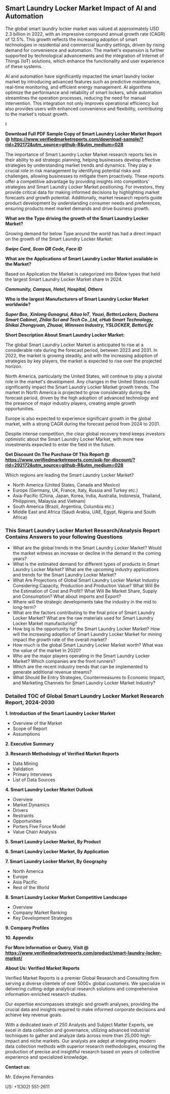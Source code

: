 <h2>Smart Laundry Locker Market Impact of AI and Automation</h2><p>The global smart laundry locker market was valued at approximately USD 2.3 billion in 2022, with an impressive compound annual growth rate (CAGR) of 12.5%. This growth reflects the increasing adoption of smart technologies in residential and commercial laundry settings, driven by rising demand for convenience and automation. The market's expansion is further supported by technological advancements and the integration of Internet of Things (IoT) solutions, which enhance the functionality and user experience of these systems.</p><p>AI and automation have significantly impacted the smart laundry locker market by introducing advanced features such as predictive maintenance, real-time monitoring, and efficient energy management. AI algorithms optimize the performance and reliability of smart lockers, while automation streamlines the operation processes, reducing the need for manual intervention. This integration not only improves operational efficiency but also provides users with enhanced convenience and flexibility, contributing to the market's robust growth.</p>t</p><p id="" class=""><strong>Download Full PDF Sample Copy of Smart Laundry Locker Market Report @ <a href="https://www.verifiedmarketreports.com/download-sample/?rid=292172&utm_source=github-R&utm_medium=028" target="_blank">https://www.verifiedmarketreports.com/download-sample/?rid=292172&utm_source=github-R&utm_medium=028</a></strong></p><p>The importance of&nbsp;Smart Laundry Locker Market research reports lies in their ability to aid strategic planning, helping businesses develop effective strategies by understanding market trends and dynamics. They play a crucial role in risk management by identifying potential risks and challenges, allowing businesses to mitigate them proactively. These reports offer a competitive advantage by providing insights into competitors' strategies and Smart Laundry Locker Market positioning. For investors, they provide critical data for making informed decisions by highlighting market forecasts and growth potential. Additionally, market research reports guide product development by understanding consumer needs and preferences, ensuring products meet market demands and drive business growth.</p><p><strong>What are the&nbsp;Type driving the growth of the Smart Laundry Locker Market?</strong></p><p id="" class="">Growing demand for below Type around the world has had a direct impact on the growth of the Smart Laundry Locker Market:</p><em><strong>Swipe Card, Scan QR Code, Face ID</strong></em></p><strong>What are the&nbsp;Applications&nbsp;of Smart Laundry Locker Market available in the Market?</strong></p><p id="" class="">Based on Application the Market is categorized into Below types that held the largest Smart Laundry Locker Market share In 2024.</p><em><strong>Community, Campus, Hotel, Hospital, Others</strong></em></p><strong>Who is the largest Manufacturers of Smart Laundry Locker Market worldwide?</strong></p><p><em><strong>Super Box, Xinlong Gunagrui, Aituo IoT, Youxi, BetterLockers, Duchens Smart Cabinet, Zhilai Sci and Tech Co.,Ltd, cHub Smart Technology, Shikai Zhongyuan, Zhuoai, Winnsen Industry, YSLOCKER, BetterLife</strong></em></p><p id="" class=""><strong>Short Description About Smart Laundry Locker Market:</strong></p><p>The global Smart Laundry Locker Market is anticipated to rise at a considerable rate during the forecast period, between 2023 and 2031. In 2022, the market is growing steadily, and with the increasing adoption of strategies by key players, the market is expected to rise over the projected horizon.</p><p>North America, particularly the United States, will continue to play a pivotal role in the market's development. Any changes in the United States could significantly impact the Smart Laundry Locker Market growth trends. The market in North America is projected to grow considerably during the forecast period, driven by the high adoption of advanced technology and the presence of major industry players, creating ample growth opportunities.</p><p>Europe is also expected to experience significant growth in the global market, with a strong CAGR during the forecast period from 2024 to 2031.</p><p>Despite intense competition, the clear global recovery trend keeps investors optimistic about the Smart Laundry Locker Market, with more new investments expected to enter the field in the future.</p><p id="" class=""><strong>Get Discount On The Purchase Of This Report @ <a href="https://www.verifiedmarketreports.com/ask-for-discount/?rid=292172&utm_source=github-R&utm_medium=028" target="_blank">https://www.verifiedmarketreports.com/ask-for-discount/?rid=292172&utm_source=github-R&utm_medium=028</a></strong></p>Which regions are leading the Smart Laundry Locker Market?</p><ul><li>North America (United States, Canada and Mexico)</li><li>Europe (Germany, UK, France, Italy, Russia and Turkey etc.)</li><li>Asia-Pacific (China, Japan, Korea, India, Australia, Indonesia, Thailand, Philippines, Malaysia and Vietnam)</li><li>South America (Brazil, Argentina, Columbia etc.)</li><li>Middle East and Africa (Saudi Arabia, UAE, Egypt, Nigeria and South Africa)</li></ul><h3 id="" class="">This Smart Laundry Locker Market Research/Analysis Report Contains Answers to your following Questions</h3><ul><li>What are the global trends in the Smart Laundry Locker Market? Would the market witness an increase or decline in the demand in the coming years?</li><li>What is the estimated demand for different types of products in Smart Laundry Locker Market? What are the upcoming industry applications and trends for the Smart Laundry Locker Market?</li><li>What Are Projections of Global Smart Laundry Locker Market Industry Considering Capacity, Production and Production Value? What Will Be the Estimation of Cost and Profit? What Will Be Market Share, Supply and Consumption? What about imports and Export?</li><li>Where will the strategic developments take the industry in the mid to long-term?</li><li>What are the factors contributing to the final price of Smart Laundry Locker Market? What are the raw materials used for Smart Laundry Locker Market manufacturing?</li><li>How big is the opportunity for the Smart Laundry Locker Market? How will the increasing adoption of Smart Laundry Locker Market for mining impact the growth rate of the overall market?</li><li>How much is the global Smart Laundry Locker Market worth? What was the value of the market In 2020?</li><li>Who are the major players operating in the Smart Laundry Locker Market? Which companies are the front runners?</li><li>Which are the recent industry trends that can be implemented to generate additional revenue streams?</li><li>What Should Be Entry Strategies, Countermeasures to Economic Impact, and Marketing Channels for Smart Laundry Locker Market Industry?</li></ul><h3 id="" class="">Detailed TOC of Global Smart Laundry Locker Market Research Report, 2024-2030</h3><p id="" class=""><strong>1. Introduction of the Smart Laundry Locker Market</strong></p><ul><li>Overview of the Market</li><li>Scope of Report</li><li>Assumptions</li></ul><p id="" class=""><strong>2. Executive Summary</strong></p><p id="" class=""><strong>3. Research Methodology of Verified Market Reports</strong></p><ul><li>Data Mining</li><li>Validation</li><li>Primary Interviews</li><li>List of Data Sources</li></ul><p id="" class=""><strong>4. Smart Laundry Locker Market Outlook</strong></p><ul><li>Overview</li><li>Market Dynamics</li><li>Drivers</li><li>Restraints</li><li>Opportunities</li><li>Porters Five Force Model</li><li>Value Chain Analysis</li></ul><p id="" class=""><strong>5. Smart Laundry Locker Market, By Product</strong></p><p id="" class=""><strong>6. Smart Laundry Locker Market, By Application</strong></p><p id="" class=""><strong>7. Smart Laundry Locker Market, By Geography</strong></p><ul><li>North America</li><li>Europe</li><li>Asia Pacific</li><li>Rest of the World</li></ul><p id="" class=""><strong>8. Smart Laundry Locker Market Competitive Landscape</strong></p><ul><li>Overview</li><li>Company Market Ranking</li><li>Key Development Strategies</li></ul><p id="" class=""><strong>9. Company Profiles</strong></p><p id="" class=""><strong>10. Appendix</strong></p><p id="" class=""><strong>For More Information or Query, Visit @ <a href="https://www.verifiedmarketreports.com/product/smart-laundry-locker-market/" target="_blank">https://www.verifiedmarketreports.com/product/smart-laundry-locker-market/</a></strong></p><p id="" class=""><strong>About Us: Verified Market Reports</strong></p><p id="" class="">Verified Market Reports is a premier Global Research and Consulting firm serving a diverse clientele of over 5000+ global customers. We specialize in delivering cutting-edge analytical research solutions and comprehensive information-enriched research studies.</p><p id="" class="">Our expertise encompasses strategic and growth analyses, providing the crucial data and insights required to make informed corporate decisions and achieve key revenue goals.</p><p id="" class="">With a dedicated team of 250 Analysts and Subject Matter Experts, we excel in data collection and governance, utilizing advanced industrial techniques to gather and analyze data across more than 25,000 high-impact and niche markets. Our analysts are adept at integrating modern data collection methods with superior research methodologies, ensuring the production of precise and insightful research based on years of collective experience and specialized knowledge.</p><p id="" class=""><strong>Contact us:</strong></p><p id="" class="">Mr. Edwyne Fernandes</p><p id="" class="">US: +1(302) 551-2611</p>